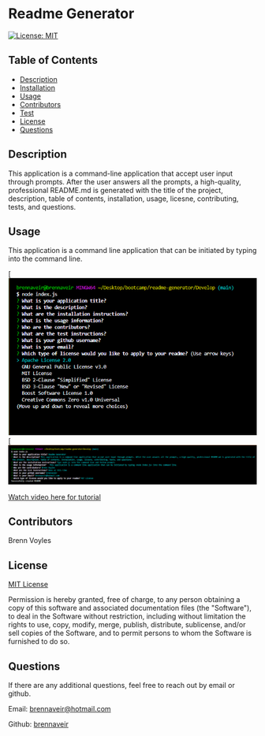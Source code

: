 # Readme Generator

[![License: MIT](https://img.shields.io/badge/License-MIT-yellow.svg)](https://opensource.org/licenses/MIT)

## Table of Contents 

- [Description](#decription)
- [Installation](#installation)
- [Usage](#usage)
- [Contributors](#contributors)
- [Test](#test-instructions)
- [License](#License)
- [Questions](#questions)


## Description

This application is a command-line application that accept user input through prompts. 
After the user answers all the prompts, a high-quality, professional README.md is generated with the title of the project, 
description, table of contents, installation, usage, licesne, contributing, tests, and questions.


## Usage
This application is a command line application 
that can be initiated by typing <node index.js> into the command line.

[![Screenshot1](./Develop/utils/images/readme-generator-screenshot.png)
[![Screenshot2](./Develop/utils/images/readme-generator-screenshot2.png)

[Watch video here for tutorial](https://watch.screencastify.com/v/HXBpm3U3fwf7MeYbyt7N)

## Contributors

Brenn Voyles

## License

[MIT License](https://spdx.org/licenses/MIT.html)

Permission is hereby granted, free of charge, to any person obtaining a copy
of this software and associated documentation files (the "Software"), to deal
in the Software without restriction, including without limitation the rights
to use, copy, modify, merge, publish, distribute, sublicense, and/or sell
copies of the Software, and to permit persons to whom the Software is
furnished to do so.


## Questions 

If there are any additional questions, feel free to reach out by email or github.

Email: [brennaveir@hotmail.com](mailto:brennaveir@hotmail.com)

Github: [brennaveir](https://github.com/brennaveir)

